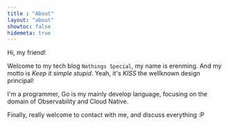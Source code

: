 ```yaml
---
title : "About"
layout: "about"
showtoc: false
hidemeta: true
---
```


Hi, my friend!

Welcome to my tech blog `Nothings Special`, my name is erenming. And my motto is *Keep it simple stupid*. 
Yeah, it's *KISS* the wellknown design principal!

I'm a programmer, Go is my mainly develop language, focusing on the domain of Observability and Cloud Native.  

Finally, really welcome to contact with me, and discuss everything :P